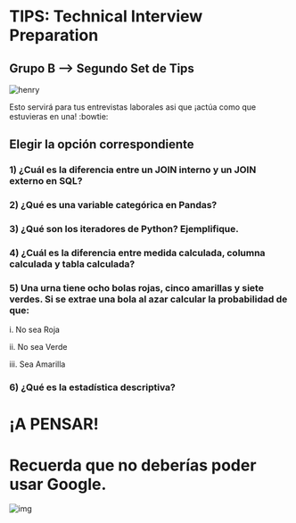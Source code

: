 <h1>TIPS: Technical Interview Preparation</h1>
<h2>Grupo B --&gt; Segundo Set de Tips</h2>
<p><img alt="henry" src="https://blog.soyhenry.com/content/images/2021/02/HEADER-BLOG-NEGRO-01.jpg" /> </p>
<p>Esto servirá para tus entrevistas laborales asi que ¡actúa como que estuvieras en una! :bowtie: </p>
<h2>Elegir la opción correspondiente</h2>
<h3>1)  ¿Cuál es la diferencia entre un JOIN interno y un JOIN externo en SQL?</h3>
<h3>2)  ¿Qué es una variable categórica en Pandas?</h3>
<h3>3)  ¿Qué son los iteradores de Python? Ejemplifique.</h3>
<h3>4)  ¿Cuál es la diferencia entre medida calculada, columna calculada y tabla calculada?</h3>
<h3>5)  Una urna tiene ocho bolas rojas, cinco amarillas y siete verdes. Si se extrae una bola al azar calcular la probabilidad de que:</h3>
<p>i. No sea Roja</p>
<p>ii. No sea Verde</p>
<p>iii. Sea Amarilla</p>
<h3>6)  ¿Qué es la estadística descriptiva?</h3>
<h1>¡A PENSAR!</h1>
<h1>Recuerda que no deberías poder usar Google.</h1>
<p><img alt="img" src="https://camo.githubusercontent.com/dbcddd7088648e4ffbd139c31d5f0fb1b1b677650e1ebbe22293d4fd2b44b774/68747470733a2f2f6d656469612e74656e6f722e636f6d2f646f49736f48343361324541414141432f7468696e6b2d656d6f6a692e676966" /></p>
